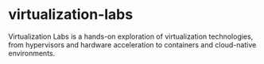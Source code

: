 # virtualization-labs
Virtualization Labs is a hands-on exploration of virtualization technologies, from hypervisors and hardware acceleration to containers and cloud-native environments. 
